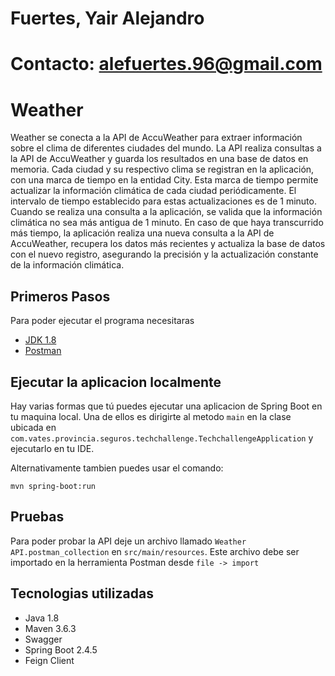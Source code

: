 # Fuertes, Yair Alejandro
# Contacto: alefuertes.96@gmail.com
# Weather

Weather se conecta a la API de AccuWeather para extraer información sobre el clima de diferentes ciudades del mundo. La API realiza consultas a la API de AccuWeather y guarda los resultados en una base de datos en memoria.
Cada ciudad y su respectivo clima se registran en la aplicación, con una marca de tiempo en la entidad City. Esta marca de tiempo permite actualizar la información climática de cada ciudad periódicamente. El intervalo de tiempo establecido para estas actualizaciones es de 1 minuto.
Cuando se realiza una consulta a la aplicación, se valida que la información climática no sea más antigua de 1 minuto. En caso de que haya transcurrido más tiempo, la aplicación realiza una nueva consulta a la API de AccuWeather, recupera los datos más recientes y actualiza la base de datos con el nuevo registro, asegurando la precisión y la actualización constante de la información climática.

## Primeros Pasos

Para poder ejecutar el programa necesitaras

- [JDK 1.8](http://www.oracle.com/technetwork/java/javase/downloads/jdk8-downloads-2133151.html)
- [Postman](https://www.postman.com/downloads/)

## Ejecutar la aplicacion localmente

Hay varias formas que tú puedes ejecutar una aplicacion de Spring Boot en tu maquina local. Una de ellos es dirigirte al metodo `main` en la clase ubicada en `com.vates.provincia.seguros.techchallenge.TechchallengeApplication` y ejecutarlo en tu IDE. 

Alternativamente tambien puedes usar el comando:

```shell
mvn spring-boot:run
```
## Pruebas

Para poder probar la API deje un archivo llamado `Weather API.postman_collection` en `src/main/resources`. Este archivo debe ser importado en la herramienta Postman desde `file -> import`

## Tecnologias utilizadas

- Java 1.8
- Maven 3.6.3
- Swagger
- Spring Boot 2.4.5
- Feign Client

